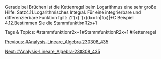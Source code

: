 Gerade bei Brüchen ist die Kettenregel beim Logarithmus eine sehr große Hilfe:
Satz4.11.Logarithmisches Integral. Für eine integrierbare und differenzierbare Funktion fgilt:
Zf′(x)
f(x)dx= ln|f(x)|+C
Beispiel 4.12.Bestimmen Sie die StammfunktionR2x+1

   Tags & Topics:
   #stammfunktionr2x+1
   #StammfunktionR2x+1
   #Kettenregel

[Previous: #Analysis-Lineare_Algebra-230308_435](Analysis-Lineare_Algebra-230308_435.md)

[Next: #Analysis-Lineare_Algebra-230308_435](Analysis-Lineare_Algebra-230308_435.md)